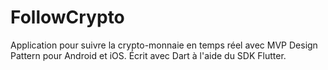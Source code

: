 # FollowCrypto
Application pour suivre la crypto-monnaie en temps réel avec MVP Design Pattern pour Android et iOS. Écrit avec Dart à l'aide du SDK Flutter.
